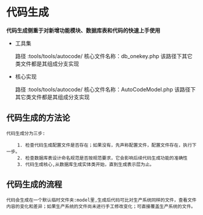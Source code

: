 # 代码生成

**代码生成侧重于对新增功能模块、数据库表和代码的快速上手使用**

* 工具集

    路径    :tools/tools/autocode/
    核心文件名称：db_onekey.php
    该路径下其它类文件都是其组成分支实现

* 核心实现

    路径    :tools/tools/autocode/
    核心文件名称：AutoCodeModel.php
    该路径下其它类文件都是其组成分支实现

## 代码生成的方法论

    代码生成分为三步:

        1. 检查代码生成配置文件是否存在；如果没有，先声称配置文件，配置文件存在，执行下一步。
        2. 检查数据库表设计命名规范是否按规范要求，它会影响后续代码生成功能的准确性
        3. 代码生成核心,从数据库生成实体类开始，直到生成表示层为止。

## 代码生成的流程

    代码会生成在一个默认临时文件夹:model里,生成后代码可比对生产系统同样的文件，查看文件内容的变化和差异；如果生产系统的文件尚未进行手工修改变化；可直接覆盖生产系统的文件。
